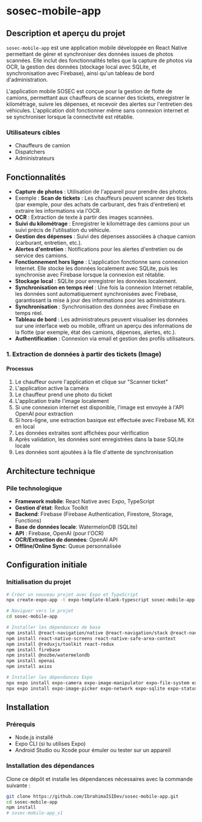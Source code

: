 # sosec-mobile-app

## Description et aperçu du projet
`sosec-mobile-app` est une application mobile développée en React Native permettant de gérer et synchroniser des données issues de photos scannées. Elle inclut des fonctionnalités telles que la capture de photos via OCR, la gestion des données (stockage local avec SQLite, et synchronisation avec Firebase), ainsi qu'un tableau de bord d'administration.

L'application mobile SOSEC est conçue pour la gestion de flotte de camions, permettant aux chauffeurs de scanner des tickets, enregistrer le kilométrage, suivre les dépenses, et recevoir des alertes sur l'entretien des véhicules. L'application doit fonctionner même sans connexion internet et se synchroniser lorsque la connectivité est rétablie.

### Utilisateurs cibles
- Chauffeurs de camion
- Dispatchers
- Administrateurs

## Fonctionnalités
- **Capture de photos** : Utilisation de l'appareil pour prendre des photos.
- Exemple : **Scan de tickets** : Les chauffeurs peuvent scanner des tickets (par exemple, pour des achats de carburant, des frais d'entretien) et extraire les informations via l'OCR.
- **OCR** : Extraction de texte à partir des images scannées.
- **Suivi du kilométrage** : Enregistrer le kilométrage des camions pour un suivi précis de l'utilisation du véhicule.
- **Gestion des dépenses** : Suivi des dépenses associées à chaque camion (carburant, entretien, etc.).
- **Alertes d'entretien** : Notifications pour les alertes d'entretien ou de service des camions.
- **Fonctionnement hors ligne** : L'application fonctionne sans connexion Internet. Elle stocke les données localement avec SQLite, puis les synchronise avec Firebase lorsque la connexion est rétablie.
- **Stockage local** : SQLite pour enregistrer les données localement.
- **Synchronisation en temps réel** : Une fois la connexion Internet rétablie, les données sont automatiquement synchronisées avec Firebase, garantissant la mise à jour des informations pour les administrateurs.
- **Synchronisation** : Synchronisation des données avec Firebase en temps réel.
- **Tableau de bord** : Les administrateurs peuvent visualiser les données sur une interface web ou mobile, offrant un aperçu des informations de la flotte (par exemple, état des camions, dépenses, alertes, etc.).
- **Authentification** : Connexion via email et gestion des profils utilisateurs.
  
### 1. Extraction de données à partir des tickets (Image)

#### Processus
1. Le chauffeur ouvre l'application et clique sur "Scanner ticket"
2. L'application active la caméra
3. Le chauffeur prend une photo du ticket
4. L'application traite l'image localement
5. Si une connexion internet est disponible, l'image est envoyée à l'API OpenAI pour extraction
6. Si hors-ligne, une extraction basique est effectuée avec Firebase ML Kit en local
7. Les données extraites sont affichées pour vérification
8. Après validation, les données sont enregistrées dans la base SQLite locale
9. Les données sont ajoutées à la file d'attente de synchronisation

## Architecture technique
### Pile technologique
- **Framework mobile**: React Native avec Expo, TypeScript
- **Gestion d'état**: Redux Toolkit
- **Backend**: Firebase (Firebase Authentication, Firestore, Storage, Functions)
- **Base de données locale**: WatermelonDB (SQLite)
- **API** : Firebase, OpenAI (pour l'OCR)
- **OCR/Extraction de données**: OpenAI API
- **Offline/Online Sync**: Queue personnalisée

## Configuration initiale

### Initialisation du projet

```bash
# Créer un nouveau projet avec Expo et TypeScript
npx create-expo-app -t expo-template-blank-typescript sosec-mobile-app

# Naviguer vers le projet
cd sosec-mobile-app

# Installer les dépendances de base
npm install @react-navigation/native @react-navigation/stack @react-navigation/bottom-tabs
npm install react-native-screens react-native-safe-area-context
npm install @reduxjs/toolkit react-redux
npm install firebase
npm install @nozbe/watermelondb
npm install openai
npm install axios

# Installer les dépendances Expo
npx expo install expo-camera expo-image-manipulator expo-file-system expo-updates
npx expo install expo-image-picker expo-network expo-sqlite expo-status-bar
```

## Installation

### Prérequis
- Node.js installé
- Expo CLI (si tu utilises Expo)
- Android Studio ou Xcode pour émuler ou tester sur un appareil

### Installation des dépendances
Clone ce dépôt et installe les dépendances nécessaires avec la commande suivante :
```bash
git clone https://github.com/IbrahimaISIDev/sosec-mobile-app.git
cd sosec-mobile-app
npm install
# sosec-mobile-app_v1
